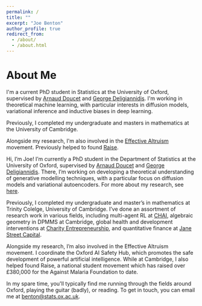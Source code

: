 ```yaml
---
permalink: /
title: ""
excerpt: "Joe Benton"
author_profile: true
redirect_from: 
  - /about/
  - /about.html
---
```


# About Me

I'm a current PhD student in Statistics at the University of Oxford, supervised by [Arnaud Doucet](https://www.stats.ox.ac.uk/~doucet/) and [George Deligiannidis](https://www.stats.ox.ac.uk/~deligian/). I'm working in theoretical machine learning, with particular interests in diffusion models, variational inference and inductive biases in deep learning.

Previously, I completed my undergraduate and masters in mathematics at the University of Cambridge.

Alongside my research, I'm also involved in the [Effective Altruism](https://www.effectivealtruism.org/) movement. Previously helped to found [Raise](https://www.joinraise.org/).


Hi, I’m Joe! I’m currently a PhD student in the Department of Statistics at the University of Oxford, supervised by [Arnaud Doucet](https://www.stats.ox.ac.uk/~doucet/) and [George Deligiannidis](https://www.stats.ox.ac.uk/~deligian/). There, I’m working on developing a theoretical understanding of generative modelling techniques, with a particular focus on diffusion models and variational autoencoders. For more about my research, see [here](https://joejbenton.com/research/).

Previously, I completed my undergraduate and master’s in mathematics at Trinity Colelge, University of Cambridge. I’ve done an assortment of research work in various fields, including multi-agent RL at [CHAI](https://humancompatible.ai/), algebraic geometry in DPMMS at Cambridge, global health and development interventions at [Charity Entrepreneurship](https://www.charityentrepreneurship.com/), and quantitative finance at [Jane Street Capital](https://www.janestreet.com/).

Alongside my research, I’m also involved in the Effective Altruism movement. I coordinate the Oxford AI Safety Hub, which promotes the safe development of powerful artificial intelligence. While at Cambridge, I also helped found Raise, a national student movement which has raised over £380,000 for the Against Malaria Foundation to date.

In my spare time, you'll typically find me running through the fields around Oxford, playing the guitar (badly), or reading. To get in touch, you can email me at benton@stats.ox.ac.uk.
